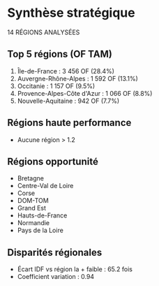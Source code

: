 # Synthèse stratégique

14 RÉGIONS ANALYSÉES

## Top 5 régions (OF TAM)
1. Île-de-France : 3 456 OF (28.4%)
2. Auvergne-Rhône-Alpes : 1 592 OF (13.1%)
3. Occitanie : 1 157 OF (9.5%)
4. Provence-Alpes-Côte d'Azur : 1 066 OF (8.8%)
5. Nouvelle-Aquitaine : 942 OF (7.7%)

## Régions haute performance
- Aucune région > 1.2

## Régions opportunité
- Bretagne
- Centre-Val de Loire
- Corse
- DOM-TOM
- Grand Est
- Hauts-de-France
- Normandie
- Pays de la Loire

## Disparités régionales
- Écart IDF vs région la + faible : 65.2 fois
- Coefficient variation : 0.94

